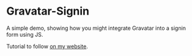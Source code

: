 Gravatar-Signin
===============

A simple demo, showing how you might integrate Gravatar into a signin form using JS.

Tutorial to follow [on my website](http://www.lukaswhite.com).
